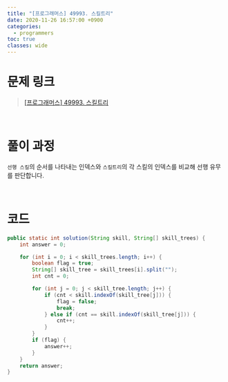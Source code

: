 ```yaml
---
title: "[프로그래머스] 49993. 스킬트리"
date: 2020-11-26 16:57:00 +0900
categories:
  - programmers
toc: true
classes: wide
---
```


# 문제 링크

> [[프로그래머스] 49993. 스킬트리](https://programmers.co.kr/learn/courses/30/lessons/49993)

<br>

# 풀이 과정

`선행 스킬`의 순서를 나타내는 인덱스와 `스킬트리`의 각 스킬의 인덱스를 비교해 선행 유무를 판단합니다.

<br>

# 코드

```java
public static int solution(String skill, String[] skill_trees) {
	int answer = 0;

	for (int i = 0; i < skill_trees.length; i++) {
		boolean flag = true;
		String[] skill_tree = skill_trees[i].split("");
		int cnt = 0;

		for (int j = 0; j < skill_tree.length; j++) {
			if (cnt < skill.indexOf(skill_tree[j])) {
				flag = false;
				break;
			} else if (cnt == skill.indexOf(skill_tree[j])) {
				cnt++;
			}
		}
		if (flag) {
			answer++;
		}
	}
	return answer;
}
```
